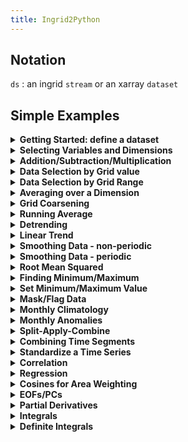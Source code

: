 ```yaml
---
title: Ingrid2Python
---
```

## Notation

`ds` : an ingrid `stream` or an xarray `dataset`

## Simple Examples

<details> <summary><b>Getting Started: define a dataset </b></summary> <p>  

[Ingrid on kage](http://kage.ldeo.columbia.edu:81/expert): 

N.B., We replace the time by an 'ingrid-friendly' (but not CF-compliant) time.

```
%ingrid:

/ds {SOURCES .LOCAL .sst.mon.mean.nc
time /time (months since 1891-01-01) ordered 0.5 1 1565.5 NewEvenGRID replaceGRID
} def
ds
```

[Python in Jupyter Notebook]()

N.B., You can download the [latest COBE SSTs](ftp://ftp.cdc.noaa.gov/Datasets/COBE/sst.mon.mean.nc')

```
#python:

import xarray as xr
url = 'http://kage.ldeo.columbia.edu:81/SOURCES/.LOCAL/.sst.mon.mean.nc/.sst/dods'
ds = xr.open_dataset(url)
ds
```
N.B.:  A dataset/stream `ds` can contain multiple variables and grids. A dataarray/field, `da` (for example, ingrid syntax: `ds .sst` and python syntax `ds.sst`) contains a single variable. Most of the commands used in this page can be applied to both datasets and dataarrays. If commands are applied to a dataset, it is applied to all variables in that dataset.

</p> </details>

<details> <summary><b>Selecting Variables and Dimensions</b> </summary> <p>  
A dataset (stream) contains variables, grids, coordinates and metadata. These can be selected by similar methods for ingrid and python. Try selecting `.sst` and `.lon`

```
%ingrid:
ds .sst
```

```
#python:
ds.sst
```
</p> </details>

<details> <summary><b>Addition/Subtraction/Multiplication</b> </summary> <p>  
In ingrid, compatible objects (streams, numbers) can be added together element by element

```
%ingrid:
ds .sst 273.15 add
```

In python, compatible objects (xarray datasets/dataarrays, numbers) can be added together

```
#python:
ds.sst + 273.15
```
</p> </details>

<details> <summary><b>Data Selection by Grid value</b> </summary> <p>  

```
%ingrid:
ds .sst time (Jan 1960) VALUE lat 20 VALUE
```

```
#python:
ds.sst.sel(time= '1960-01', lat=20, method='nearest').plot()
```
</p> </details>

<details> <summary><b>Data Selection by Grid Range</b> </summary> <p>  

```
%ingrid:
ds T (Jan 1982) (Dec 1995) RANGE lon 20 60 RANGE
```

```
#python:
ds.sel(time=slice('1982-01','1995-12'),lon=slice(20,60))
```
</p> </details>

<details> <summary><b>Averaging over a Dimension</b> </summary> <p>  

```
%ingrid:
ds [time] average
ds [lat lon] average
```

```
#python:
ds.mean('time')
ds.mean(['lat','lon'])

```
</p> </details>

<details> <summary><b>Grid Coarsening</b> </summary> <p>  

```
%ingrid:
ds time 12 boxAverage 
```

```
#python:
ds.coarsen(time=12,boundary='trim').mean()
```
</p> </details>

<details> <summary><b>Running Average</b> </summary> <p>  

```
%ingrid:
ds .sst time 3 runningAverage
```

```
#python:
ds.sst.rolling(time=3, center=True).mean()
```
</p> </details>

<details> <summary><b>Detrending</b></summary> <p>  

```
%ingrid:
ds .sst [time]detrend-bfl
```

```
#python:
dfit = ds.sst.polyfit('time', 1, skipna=True)
ds.sst - xr.polyval(coord=ds.time, coeffs=dfit.polyfit_coefficients)
```
</p> </details>

<details> <summary><b>Linear Trend</b></summary> <p>  

```
%ingrid:
ds .sst dup [time]detrend-bfl sub dup time last VALUE exch T first VALUE sub
```

```
#python:
dfit = ds.sst.polyfit('time', 1, skipna=True)
ds['linear_fit'] = xr.polyval(coord=ds.time, coeffs=dfit.polyfit_coefficients)
ds['trend'] = (ds.linear_fit[-1] - ds.linear_fit[0])
```
</p> </details>

<details> <summary><b>Smoothing Data - non-periodic</b></summary> <p>  

```
%ingrid:
ds .sst [time] 1 SM121
```

```
#python:
ds.sst.pad(time=1,mode='symmetric').rolling(time=3, center=True).mean().dropna('time')
```
</p> </details>

<details> <summary><b>Smoothing Data - periodic</b></summary> <p>  

```
%ingrid:
ds .sst [time] 1 SM121
```

```
#python:
ds.sst.pad(time=1, mode='wrap').rolling(time=3, center=True).mean().dropna('time')
```
</p> </details>

<details> <summary><b>Root Mean Squared</b></summary> <p>  

```
%ingrid:
ds .sst [time]rmsover
% or, removing the mean first:
ds .sst [time]rmsaover
```

```
#python:
ds.sst.std('time')
# or, removing the mean first:
(ds - ds.mean('time')).sst.std('time')
```
</p> </details>

<details> <summary><b>Finding Minimum/Maximum</b></summary> <p>  

```
%ingrid:
ds .sst [lon lat] maxover
ds .sst [time] minover
```

```
#python:
ds.sst.max(['lon','lat'])
ds.sst.min('time')
```
</p> </details>

<details> <summary><b>Set Minimum/Maximum Value</b></summary> <p>  

```
%ingrid:
ds .sst 0 max 28 min
```

```
#python:
ds.sst.clip(min=0,max=28) 
```

</p> </details>

<details> <summary><b>Mask/Flag Data</b></summary> <p>  

- Masking:

```
%ingrid:
ds .sst 10.0 maskgt
```

```
#python:
ds.sst.where(ds.sst<10)
```

- Flagging:

```
%ingrid:
ds .sst 10.0 flaglt
```

```
#python:
ds.sst.where(ds.sst>10,1.0).where(ds.sst<=10,0.0)
```
</p> </details>

<details> <summary><b>Monthly Climatology</b></summary> <p>  

```
%ingrid:
% time must be called `T`
ds .sst 
time (Jan 1950) (Dec 2019) RANGE
time /T renameGRID yearly-climatology
```

```
#python:
ds.sst.sel(time=slice('1950-01','2019-12')).groupby('time.month').mean()
```
</p> </details>

<details> <summary><b>Monthly Anomalies</b></summary> <p>  

```
%ingrid:
ds .sst 
time (Jan 1950) (Dec 2019) RANGE
time /T renameGRID yearly-anomalies
```

```
#python:
ds.sst.groupby('time.month') - ds.sst.groupby('time.month').mean()
```
</p> </details>


<details> <summary><b>Split-Apply-Combine</b></summary> <p>  

```
%ingrid:
ds .sst time 12 splitstreamgrid  % month is now `time` and year is `time2`
time (Dec) (Jan) (Feb) (Mar) (Apr) VALUES [time]average   % select months and then average over months
% returns an object for each year
```

```
#python:

def is_amj(month):                     # define a function to select the desired months
    return (month >= 12) | (month <= 4)

ds.sst.sel(time=is_amj(ds.sst['time.month'])).groupby('time.year').mean()
```
</p> </details>

<details> <summary><b>Combining Time Segments</b></summary> <p>  

```
%ingrid:
ds .sst time /T renameGRID
  T (Jan 1949) (Dec 1958) RANGE
  yearly-anomalies
ds .sst time /T renameGRID
   T (Jan 1959) (Dec 1978) RANGE
   yearly-anomalies appendstream
ds .sst time /T renameGRID
   T (Jan 1979) (Dec 2001) RANGE
   yearly-anomalies appendstream
```

```
#python:
ds1 = ds.sst.sel(time=slice('1949-01','1958-12'))
ds2 = ds.sst.sel(time=slice('1959-01','1978-12'))
ds3 = ds.sst.sel(time=slice('1979-01','2001-12'))
xr.concat([ds1,ds2,ds3],dim='time')
```
</p> </details>

<details> <summary><b>Standardize a Time Series </b></summary> <p>  

```
%ingrid:
ds .sst 
[time]standardize
```

```
#python:
ds.sst/ds.sst.std('time')
```
</p> </details>

<details> <summary><b>Correlation</b></summary> <p>  

```
%ingrid:
ds .sst time /T renameGRID
  T (Jan 1949) (Dec 2001) RANGE
  yearly-anomalies
dup lon 190 240 RANGE lat -5 5 RANGE [lon lat]average
   [T]correlate
```

```
#python:
dsg = ds.sst.sel(time=slice('1949-01','2001-12')).groupby('time.month')
ds_anom = dsg - dsg.mean()
ds_nino34 = ds_anom.sortby('lat').sel(lon=slice(190,240),lat=slice(-5,5)).mean(['lon','lat'])
xr.corr(ds_anom,ds_nino34,'time')
```
</p> </details>

<details> <summary><b>Regression</b></summary> <p>  

```
%ingrid:
ds .sst time /T renameGRID
  T (Jan 1949) (Dec 2001) RANGE
  yearly-anomalies
dup lon 190 240 RANGE lat -5 5 RANGE [lon lat]average
   [T]standardize
mul [T]average
```

```
#python:
dsg = ds.sst.sel(time=slice('1949-01','2001-12')).groupby('time.month')
ds_anom = (dsg - dsg.mean()).drop('month')
ds_nino34 = ds_anom.sortby('lat').sel(lon=slice(190,240),lat=slice(-5,5)).mean(['lon','lat'])
(ds_anom * ds_nino34/ds_nino34.std('time')).mean('time')
```
</p> </details>

<details> <summary><b>Cosines for Area Weighting </b></summary> <p>  

```
%ingrid:
ds lat cosd
```

```
#python:
coslat = np.cos(np.deg2rad(ds.lat))
```

So we can use this to compute area weighted averages:

```
%ingrid:
ds .sst {lat cosd}[lon lat]weighted-average
```

```
#python:
weights = np.cos(np.deg2rad(ds.lat))
ds.sst.weighted(weights).mean(('lon', 'lat'))
```
</p> </details>

<details> <summary><b>EOFs/PCs </b></summary> <p>  
Find the 3 leading EOFs and PCs. Note that ingrid and `eofs.xarray` use different scalings.

```
%ingrid:
ds .sst {Y cosd}[lon lat][time]svd ev 1 3 RANGE
```

```
#python:
from eofs.xarray import Eof  # see [documentation](https://ajdawson.github.io/eofs/latest/api/eofs.xarray.html)
ds_anom = ds.groupby('time.month') - ds.groupby('time.month').mean()
solver = Eof(ds_anom.sst)
pcs = solver.pcs(npcs=3)
eofs = solver.eofsAsCorrelation(neofs=3)
```
</p> </details>

<details> <summary><b>Partial Derivatives</b></summary> <p>  
We prefer to use the `xgcm` package to properly keep track of the grid metrics, but here we use xarray's `differentiate` method since it is similar to ingrid's `partial` method.


```
%ingrid:
ds .sst  a:
    lat partial
    lat :a: .lat REGRID
    :a
  110000. div
```

```
#python:
ds.sst.differentiate('lat')/110000.

```
</p> </details>

<details> <summary><b>Integrals </b></summary> <p>  

```
%ingrid:
ds .sst   a:
    lon integral
    lon :a: .lon REGRID
    :a 
```

```
#python:
ds.sst.cumsum('lon')
```
</p> </details>

<details> <summary><b>Definite Integrals </b></summary> <p>  

```
%ingrid:
ds .sst [lat]average
lon 10 40 definite-integral
```

```
#python:
ds.sst.mean('lat').sel(lon=slice(10,40)).integrate('lon')
```
</p> </details>

